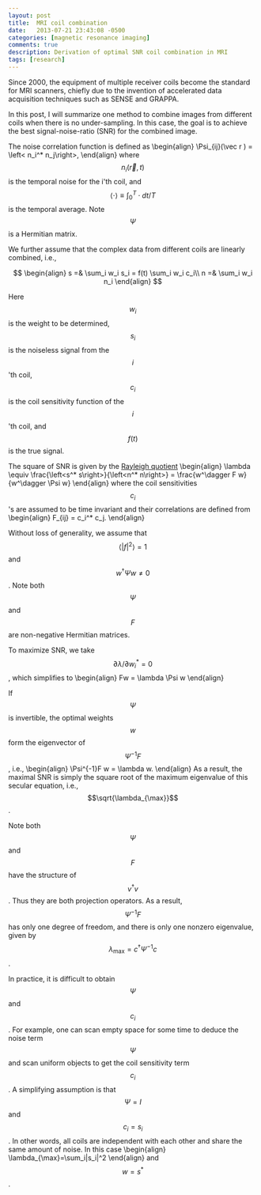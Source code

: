 ```yaml
---
layout: post
title:  MRI coil combination
date:   2013-07-21 23:43:08 -0500
categories: [magnetic resonance imaging]
comments: true
description: Derivation of optimal SNR coil combination in MRI 
tags: [research]
---
```


Since 2000, the equipment of multiple receiver coils become the 
standard for MRI scanners, chiefly due to the invention of 
accelerated data acquisition techniques such as SENSE and GRAPPA. 

In this post, I will summarize one method to combine images from 
different coils when there is no under-sampling.
In this case, the goal is to achieve the best signal-noise-ratio
(SNR) for the combined image.

The noise correlation function is defined as
\begin{align}
\Psi_{ij}(\vec r ) = \left< n_i^* n_j\right>,
\end{align}
where $$n_i(\vec r, t)$$ is the temporal noise for the i'th coil, 
and $$\left<\cdot\right>\equiv \int_0^T \cdot dt / T$$ is the 
temporal average. 
Note $$\Psi$$ is a Hermitian matrix. 

We further assume that
the complex data from different coils are linearly combined, i.e.,

$$
\begin{align}
s =& \sum_i w_i s_i  = f(t) \sum_i w_i c_i\\
n =& \sum_i w_i n_i
\end{align}
$$

Here $$w_i$$ is the weight to be determined, 
$$s_i$$ is the noiseless signal from the $$i$$'th coil, 
$$c_i$$ is the coil sensitivity function of the $$i$$'th coil,
and $$f(t)$$ is the true signal.

The square of SNR is given by the [Rayleigh quotient](https://en.wikipedia.org/wiki/Rayleigh_quotient)
\begin{align}
\lambda \equiv \frac{\left<s^* s\right>}{\left<n^* n\right>} 
    = \frac{w^\dagger F w}{w^\dagger \Psi w}
\end{align}
where the coil sensitivities $$c_i$$'s are assumed to be time 
invariant and their correlations are defined from 
\begin{align}
F_{ij} = c_i^* c_j.
\end{align}

Without loss of generality, we assume that $$\left<|f|^2\right>=1$$ 
and $$w^\dagger\Psi w\neq0$$. 
Note both $$\Psi$$ and $$F$$ are non-negative Hermitian matrices.

To maximize SNR, we take $${\partial \lambda}/{\partial w_i^*} = 0$$,
which simplifies to 
\begin{align}
Fw = \lambda \Psi w
\end{align}

If $$\Psi$$ is invertible, the optimal weights $$w$$ form the eigenvector of
$$\Psi^{-1}F$$, i.e.,
\begin{align}
\Psi^{-1}F w = \lambda w.
\end{align}
As a result, the maximal SNR is simply the square root of the maximum 
eigenvalue of this secular equation, i.e., $$\sqrt{\lambda_{\max}}$$.

Note both $$\Psi$$ and $$F$$ have the structure of $$v^\dagger v$$. 
Thus they are both projection operators. As a result,
$$\Psi^{-1}F$$ has only one degree of freedom, 
and there is only one nonzero eigenvalue, given by 
$$\lambda_{\max}=c^\dagger \Psi^{-1}c$$. 

In practice, it is difficult to obtain $$\Psi$$ and $$c_i$$. 
For example, one can scan empty space for some time to deduce
the noise term $$\Psi$$ and scan uniform objects to get the 
coil sensitivity term $$c_i$$. 
A simplifying 
assumption is that $$\Psi=I$$ and $$c_i=s_i$$. 
In other words, all coils are independent with each other and share
the same amount of noise. 
In this case
\begin{align}
\lambda_{\max}=\sum_i|s_i|^2
\end{align}
and $$w=s^*$$.



